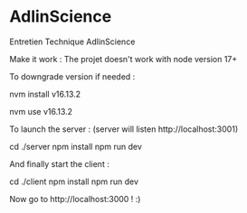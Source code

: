 # AdlinScience
Entretien Technique AdlinScience

Make it work :
The projet doesn't work with node version 17+

To downgrade version if needed :


nvm install v16.13.2

nvm use v16.13.2


To launch the server :
(server will listen http://localhost:3001)

cd ./server
npm install
npm run dev


And finally start the client :

cd ./client
npm install
npm run dev

Now go to http://localhost:3000 ! :)
